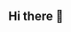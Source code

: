 ## Hi there 👋

<!--
Dedicated professional transitioning into the dynamic field of cybersecurity. Brining a unique blend of analytical skills and a passion for safeguarding digital assets. With hands-on experience in threat detection, incident response, and risk management, I am eager to contribute to a forward-thinking team. Currently pursuing Security+ and AWS Cloud Practitioner certifications, I am equipped with the knowledge of cybersecurity best practices and cloud security frameworks. Based in Plano, Texas, I am excited to explore opportunities where I can make a tangible impact on organizational security.
- 🔭 I’m currently working on building mor eporjects in Cybersecurity.
- 🌱 I’m currently learning more about CompTIA Network+ 
- 👯 I’m looking to collaborate on Cybersecurity Projects.
- 🤔 I’m looking for mentors and opportunities to become a mentee.
- 💬 Ask me about my transferable skills. 
- 📫 How to reach me: email is best: dipagoca871@gmail.com
- 😄 Pronouns: She/ Her
- ⚡ Fun fact: I have fun coaching all aspects of robotics!
-->
##
